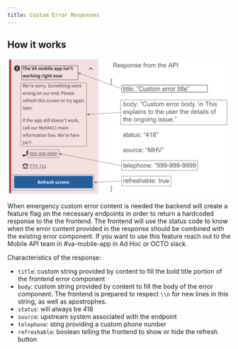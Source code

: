 ```yaml
---
title: Custom Error Responses
---
```


## How it works

![API response diagram for custom API error messages](../../../static/img/backend/CustomError.png)

When emergency custom error content is needed the backend will create a feature flag on the necessary endpoints in order to return a hardcoded response to the the frontend. The frontend will use the status code to know when the error content provided in the response should be combined with the existing error component. If you want to use this feature reach out to the Mobile API team in #va-mobile-app in Ad Hoc or OCTO slack.

Characteristics of the response:

- `title`: custom string provided by content to fill the bold title portion of the frontend error component
- `body`: custom string provided by content to fill the body of the error component. The frontend is prepared to respect `\\n` for new lines in this string, as well as apostrophes.
- `status`: will always be 418
- `source`: upstream system associated with the endpoint
- `telephone`: sting providing a custom phone number 
- `refreshable`: boolean telling the frontend to show or hide the refresh button
